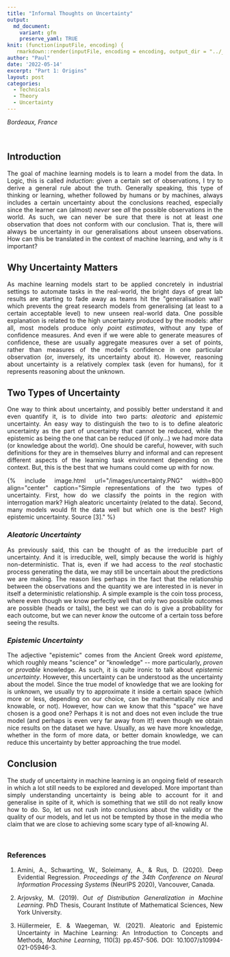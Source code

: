 ```yaml
---
title: "Informal Thoughts on Uncertainty"
output:
  md_document:
    variant: gfm
    preserve_yaml: TRUE
knit: (function(inputFile, encoding) {
   rmarkdown::render(inputFile, encoding = encoding, output_dir = "../_posts") })
author: "Paul"
date: '2022-05-14'
excerpt: "Part 1: Origins"
layout: post
categories:
  - Technicals
  - Theory
  - Uncertainty
---
```


<style>body {text-align: justify}</style>


*Bordeaux, France*

&nbsp;

## **Introduction**

The goal of machine learning models is to learn a model from the data. In Logic, this is called *induction*: given a certain set of observations, I try to derive a general rule about the truth. Generally speaking, this type of thinking or learning, whether followed by humans or by machines, always includes a certain uncertainty about the conclusions reached, especially since the learner can (almost) *never* see *all* the possible observations in the world. As such, we can never be sure that there is not at least *one* observation that does not conform with our conclusion. That is, there will always be uncertainty in our generalisations about unseen observations. How can this be translated in the context of machine learning, and why is it important? 


## **Why Uncertainty Matters**

As machine learning models start to be applied concretely in industrial settings to automate tasks in the real-world, the bright days of great lab results are starting to fade away as teams hit the "generalisation wall" which prevents the great research models from generalising (at least to a certain acceptable level) to new unseen real-world data. One possible explanation is related to the high uncertainty produced by the models: after all, most models produce only *point estimates*, without any type of confidence measures. And even if we were able to generate measures of confidence, these are usually aggregate measures over a set of points, rather than measures of the model's confidence in one particular observation (or, inversely, its uncertainty about it). However, reasoning about uncertainty is a relatively complex task (even for humans), for it represents reasoning about the unknown. 

## **Two Types of Uncertainty**
One way to think about uncertainty, and possibly better understand it and even quantify it, is to divide into two parts: *aleatoric* and *epistemic* uncertainty. An easy way to distinguish the two to is to define aleatoric uncertainty as the part of uncertainty that cannot be reduced, while the epistemic as being the one that can be reduced (if only...) we had more data (or knowledge about the world). One should be careful, however, with such definitions for they are in themselves blurry and informal and can represent different aspects of the learning task environment depending on the context. But, this is the best that we humans could come up with for now.



{% include image.html url="/images/uncertainty.PNG" width=800 align="center" caption="Simple representations of the two types of uncertainty. First, how do we classify the points in the region with interrogation mark? High aleatoric uncertainty (related to the data). Second, many models would fit the data well but which one is the best? High epistemic uncertainty. Source [3]." %}


### ***Aleatoric Uncertainty***
As previously said, this can be thought of as the irreducible part of uncertainty. And it is irreducible, well, simply because the world is highly non-deterministic. That is, even if we had access to the *real* stochastic process generating the data, we may still be uncertain about the predictions we are making. The reason lies perhaps in the fact that the relationship between the observations and the quantity we are interested in is never in itself a deterministic relationship. A simple example is the coin toss process, where even though we know perfectly well that only two possible outcomes are possible (heads or tails), the best we can do is give a probability for each outcome, but we can never *know* the outcome of a certain toss before seeing the results.

### ***Epistemic Uncertainty***


The adjective "epistemic" comes from the Ancient Greek word *episteme*, which roughly means "science" or "knowledge" -- more particularly, *proven* or *provable* knowledge. As such, it is quite ironic to talk about *epistemic uncertainty*. However, this uncertainty can be understood as the uncertainty about the model. Since the true model of knowledge that we are looking for is unknown, we usually try to approximate it inside a certain space (which more or less, depending on our choice, can be mathematically nice and knowable, or not). However, how can we know that this "space" we have chosen is a good one? Perhaps it is not and does not even include the true model (and perhaps is even very far away from it!) even though we obtain nice results on the dataset we have. Usually, as we have more knowledge, whether in the form of more data, or better domain knowledge, we can reduce this uncertainty by better approaching the true model.


## **Conclusion**
The study of uncertainty in machine learning is an ongoing field of research in which a lot still needs to be explored and developed. More important than simply understanding uncertainty is being able to account for it and generalise in spite of it, which is something that we still do not really know how to do. So, let us not rush into conclusions about the validity or the quality of our models, and let us not be tempted by those in the media who claim that we are close to achieving some scary type of all-knowing AI. 

&nbsp;


### **References**

1. Amini, A., Schwarting, W., Soleimany, A., & Rus, D. (2020). Deep Evidential Regression. *Proceedings of the 34th Conference on Neural Information Processing Systems* (NeurIPS 2020), Vancouver, Canada.

2. Arjovsky, M. (2019). *Out of Distribution Generalization in Machine Learning*. PhD Thesis, Courant Institute of Mathematical Sciences, New York University. 

3. Hüllermeier, E. & Waegeman, W. (2021). Aleatoric and Epistemic Uncertainty in Machine Learning: An Introduction to Concepts and Methods, *Machine Learning*, 110(3) pp.457-506. DOI: 10.1007/s10994-021-05946-3.
